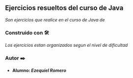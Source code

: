 ## Ejercicios resueltos del curso de Java

_Son ejercicios que realice en el curso de Java de_

### Construido con 🛠️
_Los ejercicios estan organizados segun el nivel de dificultad_

### Autor ✒️
* **Alumno: _Ezequiel Romero_** 


